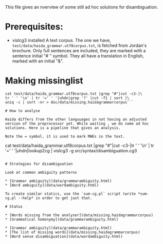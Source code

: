 This file gives an nverview of some still ad hoc solutions for disambiguation.

# Prerequisites:

* vislcg3 installed A text corpus. The one we have,
  `test/data/haida_grammar.utf8corpus.txt`, is fetched from Jordan's
  brochure. Only full sentences are included, they are marked with a
  sentence initial "# " symbol. They all have a translation in
  English, marked with an initial "&".

# Making missinglist

```
cat test/data/haida_grammar.utf8corpus.txt |grep "#"|cut -c3-|\
tr ' ' '\n' | tr '=' ' '|uhdn|grep '?' |cut -f1 | sort |\ 
uniq -c | sort -nr > doc/data/missing.haidagrammarcorpus```

# How to analyse

Haida differs from the other languuages in not having an adjusted
version of the preprocessor yet. While waiting , we do some ad hoc
solutions. Here is a pipeline that gives an analysis.

Note the = symbol, it is used to mark MWEs in the text.

```
cat test/data/haida_grammar.utf8corpus.txt |grep "#"|cut -c3-|tr ' ' '\n' | tr '=' ' '|uhdn|lookup2cg | vislcg3 -g src/syntax/disambiguation.cg3
```

# Strategies for disambiguation

Look at common ambiguity patterns

* [Grammar ambiguity](data/grammarambiguity.html)
* [Word ambiguity](data/wordambiguity.html)

To create similar statics, use the `sum-cg.pl` script (write *sum-cg.pl --help* in order to get just that.

# Status

* [Words missing from the analyser](data/missing.haidagrammarcorpus)
* [Grammatical homonymy](data/grammarambiguity.html)

* [Grammar ambiguity](data/grammarambiguity.html)
* [The list of missing words](data/missing.haidagrammarcorpus)
* [Word sense disambiguation](data/wordambiguity.html)
